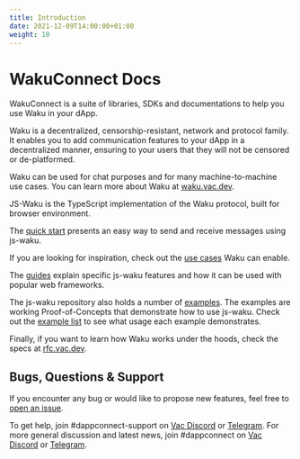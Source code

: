 ```yaml
---
title: Introduction
date: 2021-12-09T14:00:00+01:00
weight: 10
---
```

# WakuConnect Docs

WakuConnect is a suite of libraries, SDKs and documentations to help you use Waku in your dApp.

Waku is a decentralized, censorship-resistant, network and protocol family.
It enables you to add communication features to your dApp in a decentralized manner,
ensuring to your users that they will not be censored or de-platformed.

Waku can be used for chat purposes and for many machine-to-machine use cases.
You can learn more about Waku at [waku.vac.dev](https://waku.vac.dev).

JS-Waku is the TypeScript implementation of the Waku protocol,
built for browser environment.

The [quick start](/docs/quick_start/) presents an easy way to send and receive messages using js-waku.

If you are looking for inspiration, check out the [use cases](/docs/use_cases) Waku can enable.

The [guides](/docs/guides) explain specific js-waku features
and how it can be used with popular web frameworks.

The js-waku repository also holds a number of [examples](https://github.com/status-im/js-waku/tree/main/examples).
The examples are working Proof-of-Concepts that demonstrate how to use js-waku.
Check out the [example list](/docs/examples/) to see what usage each example demonstrates. 

Finally, if you want to learn how Waku works under the hoods, check the specs at [rfc.vac.dev](https://rfc.vac.dev/).

## Bugs, Questions & Support

If you encounter any bug or would like to propose new features, feel free to [open an issue](https://github.com/status-im/js-waku/issues/new/).

To get help, join #dappconnect-support on [Vac Discord](https://discord.gg/j5pGbn7MHZ) or [Telegram](https://t.me/dappconnectsupport).
For more general discussion and latest news, join #dappconnect on [Vac Discord](https://discord.gg/9DgykdmpZ6) or [Telegram](https://t.me/dappconnect).
